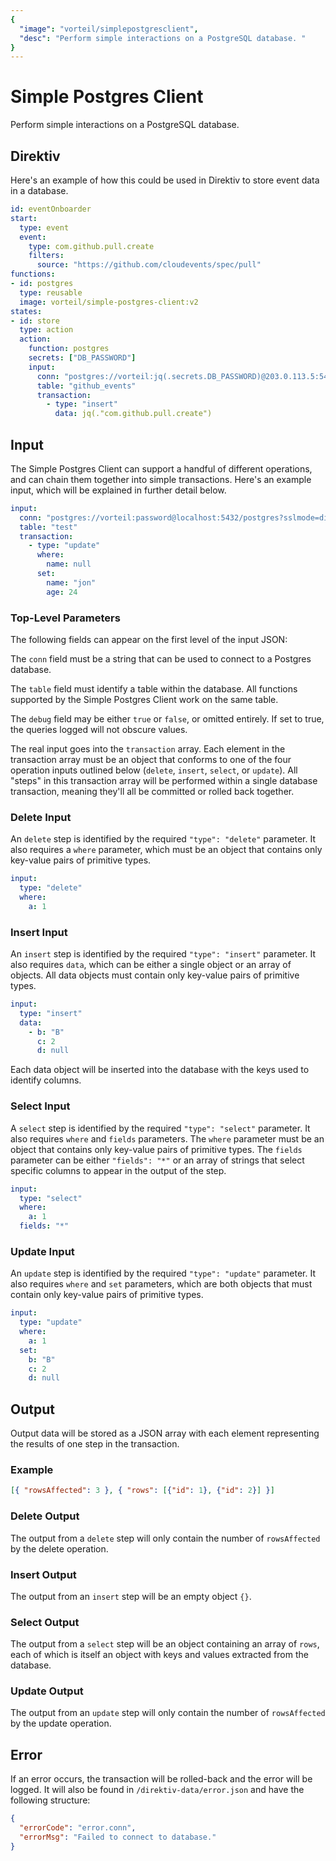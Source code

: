```yaml
---
{
  "image": "vorteil/simplepostgresclient",
  "desc": "Perform simple interactions on a PostgreSQL database. "
}
---
```

# Simple Postgres Client

Perform simple interactions on a PostgreSQL database. 

## Direktiv 

Here's an example of how this could be used in Direktiv to store event data in a database.

```yaml
id: eventOnboarder
start:
  type: event
  event: 
    type: com.github.pull.create
    filters:
      source: "https://github.com/cloudevents/spec/pull"
functions:
- id: postgres
  type: reusable
  image: vorteil/simple-postgres-client:v2
states:
- id: store
  type: action
  action:
    function: postgres
    secrets: ["DB_PASSWORD"]
    input:
      conn: "postgres://vorteil:jq(.secrets.DB_PASSWORD)@203.0.113.5:5432/github_events_db"
      table: "github_events"
      transaction: 
        - type: "insert"
          data: jq(."com.github.pull.create")
```

## Input 

The Simple Postgres Client can support a handful of different operations, and can chain them together into simple transactions. Here's an example input, which will be explained in further detail below.

```yaml
input:
  conn: "postgres://vorteil:password@localhost:5432/postgres?sslmode=disable"
  table: "test"
  transaction: 
    - type: "update"
      where:
        name: null
      set:
        name: "jon"
        age: 24
```

### Top-Level Parameters

The following fields can appear on the first level of the input JSON:

The `conn` field must be a string that can be used to connect to a Postgres database. 

The `table` field must identify a table within the database. All functions supported by the Simple Postgres Client work on the same table. 

The `debug` field may be either `true` or `false`, or omitted entirely. If set to true, the queries logged will not obscure values.

The real input goes into the `transaction` array. Each element in the transaction array must be an object that conforms to one of the four operation inputs outlined below (`delete`, `insert`, `select`, or `update`). All "steps" in this transaction array will be performed within a single database transaction, meaning they'll all be committed or rolled back together.

### Delete Input 

An `delete` step is identified by the required `"type": "delete"` parameter. It also requires a `where` parameter, which must be an object that contains only key-value pairs of primitive types. 

```yaml 
input:
  type: "delete"
  where: 
    a: 1
```

### Insert Input 

An `insert` step is identified by the required `"type": "insert"` parameter. It also requires `data`, which can be either a single object or an array of objects. All data objects must contain only key-value pairs of primitive types. 

```yaml 
input:
  type: "insert"
  data: 
    - b: "B"
      c: 2
      d: null
```

Each data object will be inserted into the database with the keys used to identify columns.

### Select Input 

A `select` step is identified by the required `"type": "select"` parameter. It also requires `where` and `fields` parameters. The `where` parameter must be an object that contains only key-value pairs of primitive types. The `fields` parameter can be either `"fields": "*"` or an array of strings that select specific columns to appear in the output of the step.

```yaml 
input:
  type: "select"
  where: 
    a: 1
  fields: "*"
```

### Update Input

An `update` step is identified by the required `"type": "update"` parameter. It also requires `where` and `set` parameters, which are both objects that must contain only key-value pairs of primitive types. 

```yaml 
input:
  type: "update"
  where: 
    a: 1
  set:
    b: "B"
    c: 2
    d: null
```

## Output

Output data will be stored as a JSON array with each element representing the results of one step in the transaction. 

### Example

```json
[{ "rowsAffected": 3 }, { "rows": [{"id": 1}, {"id": 2}] }]
```

### Delete Output

The output from a `delete` step will only contain the number of `rowsAffected` by the delete operation.

### Insert Output

The output from an `insert` step will be an empty object `{}`.

### Select Output

The output from a `select` step will be an object containing an array of `rows`, each of which is itself an object with keys and values extracted from the database.

### Update Output

The output from an `update` step will only contain the number of `rowsAffected` by the update operation.

## Error 

If an error occurs, the transaction will be rolled-back and the error will be logged. It will also be found in `/direktiv-data/error.json` and have the following structure:

```json
{
  "errorCode": "error.conn",
  "errorMsg": "Failed to connect to database."
}
```
